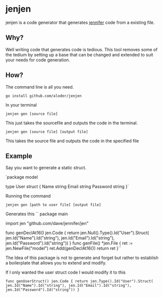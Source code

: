 jenjen
======

jenjen is a code generator that generates
[jennifer](http://www.github.com/dave/jennifer) code from a existing file.

## Why?

Well writing code that generates code is tedious. This tool removes some of the
tedium by setting up a base that can be changed and extended to suit your needs
for code generation.


## How?

The command line is all you need.

```
go install github.com/aloder/jenjen
```
In your terminal
```
jenjen gen [source file]
```
This just takes the sourcefile and outputs the code in the terminal.

```
jenjen gen [source file] [output file]
```
This takes the source file and outputs the code in the specified file

## Example


Say you want to generate a static struct.



`package model

type User struct {
  Name     string
  Email    string
  Password string
}`

Running the command 

`jenjen gen [path to user file] [output file]`

Generates this
``
package main

import jen "github.com/dave/jennifer/jen"

func genDeclAt16() jen.Code {
	return jen.Null().Type().Id("User").Struct(
		jen.Id("Name").Id("string"),
		jen.Id("Email").Id("string"),
		jen.Id("Password").Id("string"))
}
func genFile() *jen.File {
	ret := jen.NewFile("model")
	ret.Add(genDeclAt16())
	return ret
}``

The Idea of this package is not to generate and forget but rather to establish a
boilerplate that allows you to extend and modify.

If I only wanted the user struct code I would modify it to this

`func genUserStruct() jen.Code {
	return jen.Type().Id("User").Struct(
		jen.Id("Name").Id("string"),
		jen.Id("Email").Id("string"),
		jen.Id("Password").Id("string"))
}`


